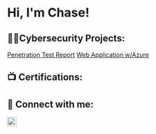 <h1>Hi, I'm Chase! <br/>

<h2>👨‍💻Cybersecurity Projects:</h2>

[Penetration Test Report](https://github.com/ChaseHancock/Penetration-Test-Report)
[Web Application w/Azure](https://github.com/ChaseHancock/Web-Application-Azure)


<h2>📺 Certifications:</h2>


<h2> 🤳 Connect with me:</h2>

[<img align="left" alt="ChaseHancock | LinkedIn" width="22px" src="https://cdn.jsdelivr.net/npm/simple-icons@v3/icons/linkedin.svg" />][linkedin]

[linkedin]: https://www.linkedin.com/in/chase-hancock-38634426a/

<!--
